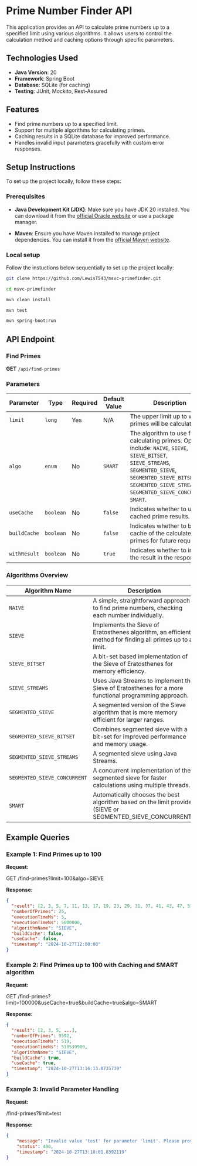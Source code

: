 # Prime Number Finder API

This application provides an API to calculate prime numbers up to a specified limit using various algorithms. It allows users to control the calculation method and caching options through specific parameters.

## Technologies Used

- **Java Version**: 20
- **Framework**: Spring Boot
- **Database**: SQLite (for caching)
- **Testing**: JUnit, Mockito, Rest-Assured

## Features

- Find prime numbers up to a specified limit.
- Support for multiple algorithms for calculating primes.
- Caching results in a SQLite database for improved performance.
- Handles invalid input parameters gracefully with custom error responses.

## Setup Instructions

To set up the project locally, follow these steps:

### Prerequisites

- **Java Development Kit (JDK)**: Make sure you have JDK 20 installed. You can download it from the [official Oracle website](https://www.oracle.com/java/technologies/javase/jdk20-archive-downloads.html) or use a package manager.

- **Maven**: Ensure you have Maven installed to manage project dependencies. You can install it from the [official Maven website](https://maven.apache.org/download.cgi).

### Local setup

Follow the instuctions below sequentially to set up the project locally:
```bash
git clone https://github.com/LewisT543/msvc-primefinder.git

cd msvc-primefinder

mvn clean install

mvn test

mvn spring-boot:run
```

## API Endpoint

### Find Primes
**GET** `/api/find-primes`

### Parameters
| Parameter      | Type   | Required | Default Value | Description                                                                                      |
|----------------|--------|----------|---------------|--------------------------------------------------------------------------------------------------|
| `limit`        | `long` | Yes      | N/A           | The upper limit up to which primes will be calculated.                                         |
| `algo`         | `enum` | No       | `SMART`       | The algorithm to use for calculating primes. Options include: `NAIVE`, `SIEVE`, `SIEVE_BITSET`, `SIEVE_STREAMS`, `SEGMENTED_SIEVE`, `SEGMENTED_SIEVE_BITSET`, `SEGMENTED_SIEVE_STREAMS`, `SEGMENTED_SIEVE_CONCURRENT`, `SMART`. |
| `useCache`     | `boolean` | No   | `false`       | Indicates whether to use cached prime results.                                                  |
| `buildCache`   | `boolean` | No   | `false`       | Indicates whether to build a cache of the calculated primes for future requests.                |
| `withResult`   | `boolean` | No   | `true`        | Indicates whether to include the result in the response.                                        |

### Algorithms Overview
| Algorithm Name                          | Description                                                                                               |
|-----------------------------------------|-----------------------------------------------------------------------------------------------------------|
| `NAIVE`                                 | A simple, straightforward approach to find prime numbers, checking each number individually.              |
| `SIEVE`                                 | Implements the Sieve of Eratosthenes algorithm, an efficient method for finding all primes up to a limit. |
| `SIEVE_BITSET`                          | A bit-set based implementation of the Sieve of Eratosthenes for memory efficiency.                        |
| `SIEVE_STREAMS`                         | Uses Java Streams to implement the Sieve of Eratosthenes for a more functional programming approach.      |
| `SEGMENTED_SIEVE`                       | A segmented version of the Sieve algorithm that is more memory efficient for larger ranges.               |
| `SEGMENTED_SIEVE_BITSET`                | Combines segmented sieve with a bit-set for improved performance and memory usage.                        |
| `SEGMENTED_SIEVE_STREAMS`               | A segmented sieve using Java Streams.                                                                     |
| `SEGMENTED_SIEVE_CONCURRENT`            | A concurrent implementation of the segmented sieve for faster calculations using multiple threads.        |
| `SMART`                                 | Automatically chooses the best algorithm based on the limit provided (SIEVE or SEGMENTED_SIEVE_CONCURRENT).               |

## Example Queries

### Example 1: Find Primes up to 100
**Request:**

GET /find-primes?limit=100&algo=SIEVE

**Response:**
```json
{
  "result": [2, 3, 5, 7, 11, 13, 17, 19, 23, 29, 31, 37, 41, 43, 47, 53, 59, 61, 67, 71, 73, 79, 83, 89, 97],
  "numberOfPrimes": 25,
  "executionTimeMs": 5,
  "executionTimeNs": 5000000,
  "algorithmName": "SIEVE",
  "buildCache": false,
  "useCache": false,
  "timestamp": "2024-10-27T12:00:00"
}
```
### Example 2: Find Primes up to 100 with Caching and SMART algorithm
**Request:**

GET /find-primes?limit=100000&useCache=true&buildCache=true&algo=SMART

**Response:**
```json
{
  "result": [2, 3, 5, ...],
  "numberOfPrimes": 9592,
  "executionTimeMs": 519,
  "executionTimeNs": 519539900,
  "algorithmName": "SIEVE",
  "buildCache": true,
  "useCache": true,
  "timestamp": "2024-10-27T13:16:13.8735739"
}
```

### Example 3:  Invalid Parameter Handling
**Request:**

/find-primes?limit=test

**Response:**
```json
{
    "message": "Invalid value 'test' for parameter 'limit'. Please provide a valid limit less than or equal to: 9223372036854775807 (max long value)",
    "status": 400,
    "timestamp": "2024-10-27T13:18:01.8392119"
}
```